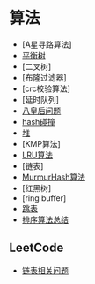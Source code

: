 

# 算法

- [A星寻路算法]
- [平衡树](balance_tree.md)
- [二叉树]
- [布隆过滤器]
- [crc校验算法]
- [延时队列]
- [八皇后问题](eight_queen.md)
- [hash碰撞](hash_collision.md)
- [堆](heap.md)
- [KMP算法]
- [LRU算法](lru.md)
- [链表]
- [MurmurHash算法](murmur_hash.md)
- [红黑树]
- [ring buffer]
- [跳表](skiplist.md)
- [排序算法总结](sort.md)

## LeetCode

- [链表相关问题](LEETCODE/link_list.md)

